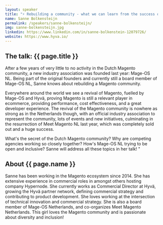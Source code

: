 ```yaml
---
layout: speaker
title: "⚡ Rebuilding a community - what we can learn from the success of Mage-OS NL"
name: Sanne Bolkensteijn
permalink: /speakers/sanne-bolkensteijn/
img: sanne-bolkensteijn.jpg
linkedin: https://www.linkedin.com/in/sanne-bolkenstein-12079726/
website: https://www.hyva.io/
---
```


## The talk: {{ page.title }}

<p>After a few years of very little to no activity in the Dutch Magento community, a new industry association was founded last year: Mage-OS NL. Being part of the original founders and currently still a board member of Mage-OS NL, Sanne knows about rebuilding a Magento community.</p>

<p>Everywhere around the world we see a revival of Magento, fuelled by Mage-OS and Hyvä, proving Magento is still a relevant player in ecommerce, providing performance, cost effectiveness, and a great developer experience. The revival of the Magento community is nowhere as strong as in the Netherlands though, with an official industry association to represent the community, lots of events and new initiatives, culminating in the resurrection of Meet Magento NL last year, which was completely sold out and a huge success.</p>

<p>What's the secret of the Dutch Magento community? Why are competing agencies working so closely together? How's Mage-OS NL trying to be open and inclusive? Sanne will address all these topics in her talk! "</p>

## About {{ page.name }}

<p>Sanne has been working in the Magento ecosystem since 2014. She has extensive experience in commercial roles in amongst others hosting company Hypernode. She currently works as Commercial Director at Hyvä, growing the Hyvä partner network, defining commercial strategy and contributing to product development. She loves working at the intersection of technical innovation and commercial strategy. She is also a board member of Mage-OS Netherlands, and co-organizes Meet Magento Netherlands. This girl loves the Magento community and is passionate about diversity and inclusion!</p>

